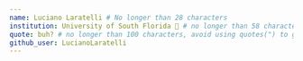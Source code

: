 ```yaml
---
name: Luciano Laratelli # No longer than 28 characters
institution: University of South Florida 🚩 # no longer than 58 characters
quote: buh? # no longer than 100 characters, avoid using quotes(") to guarantee the format remains the same.
github_user: LucianoLaratelli
---
```

